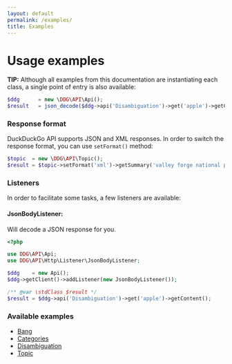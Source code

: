 ```yaml
---
layout: default
permalink: /examples/
title: Examples
---
```


# Usage examples

**TIP:** Although all examples from this documentation are instantiating each class, a single point of entry is also
available:

```php
$ddg      = new \DDG\API\Api();
$result   = json_decode($ddg->api('Disambiguation')->get('apple')->getContent(), true);
```

### Response format

DuckDuckGo API supports JSON and XML responses. In order to switch the response format, you can use `setFormat()`
method:

```php
$topic  = new \DDG\API\Topic();
$result = $topic->setFormat('xml')->getSummary('valley forge national park');
```

### Listeners

In order to facilitate some tasks, a few listeners are available:

#### JsonBodyListener:

Will decode a JSON response for you.

```php
<?php

use DDG\API\Api;
use DDG\API\Http\Listener\JsonBodyListener;

$ddg    = new Api();
$ddg->getClient()->addListener(new JsonBodyListener());

/** @var \stdClass $result */
$result = $ddg->api('Disambiguation')->get('apple')->getContent();
```


### Available examples

  - [Bang](bang.html)
  - [Categories](categories.html)
  - [Disambiguation](disambiguation.html)
  - [Topic](topic.html)
